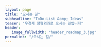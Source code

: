 ```yaml
---
layout: page
title: "오시는 길"
subheadline: "ToDo-List &amp; Ideas"
teaser: "우경제 정형외과로 오시는 길입니다"
header:
   image_fullwidth: "header_roadmap_3.jpg"
permalink: "/오시는 길/"
---
```


<!-- * Daum 지도 - 지도퍼가기 -->
<!-- 1. 지도 노드 -->
<div id="daumRoughmapContainer1502587565319" class="root_daum_roughmap root_daum_roughmap_landing"></div>

<!--
	2. 설치 스크립트
	* 지도 퍼가기 서비스를 2개 이상 넣을 경우, 설치 스크립트는 하나만 삽입합니다.
-->
<script charset="UTF-8" class="daum_roughmap_loader_script" src="https://spi.maps.daum.net/imap/map_js_init/roughmapLoader.js"></script>

<!-- 3. 실행 스크립트 -->
<script charset="UTF-8">
	new daum.roughmap.Lander({
		"timestamp" : "1502587565319",
		"key" : "j4uf",
		"mapWidth" : "600",
		"mapHeight" : "500"
	}).render();
</script>



